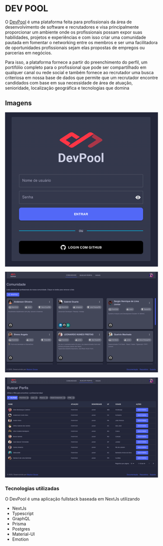 # DEV POOL

 O [DevPool](https://devpoolbr.com.br) é uma plataforma feita para profissionais da área de desenvolvimento de software e recrutadores e visa principalmente proporcionar um ambiente onde os profissionais possam expor suas habilidades, projetos e experiências e com isso criar uma comunidade pautada em fomentar o networking entre os membros e ser uma facilitadora de oportunidades profissionais sejam elas propostas de empregos ou parcerias em negócios.

 Para isso, a plataforma fornece a partir do preenchimento do perfil, um portifólio completo para o profissional que pode ser compartilhado em qualquer canal ou rede social e também fornece ao recrutador uma busca criteriosa em nossa base de dados que permite que um recrutador encontre candidados com base em sua necessidade de área de atuação, senioridade, localização geográfica e tecnologias que domina

## Imagens
![login](/public/login.png)

![login](/public/comunidade.png)

![login](/public/busca.png)


### Tecnologias utilizadas

O DevPool é uma aplicação fullstack baseada em NextJs utilizando

 - NextJs
  - Typescript
  - GraphQL 
  - Prisma
  - Postgres
  - Material-UI
  - Emotion

